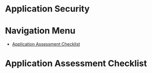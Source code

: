 # Application Security

# Navigation Menu
- [Application Assessment Checklist](#Application-Assessment-Checklist)



# Application Assessment Checklist
